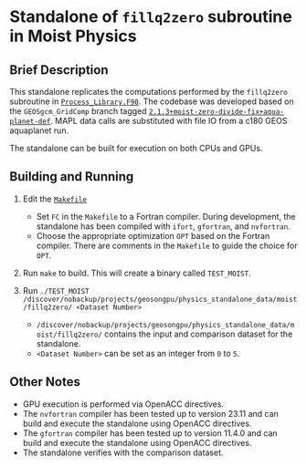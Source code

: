 # Standalone of `fillq2zero` subroutine in Moist Physics

## Brief Description

This standalone replicates the computations performed by the `fillq2zero` subroutine in [`Process_Library.F90`](https://github.com/GEOS-ESM/GEOSgcm_GridComp/blob/2.1.3%2Bmoist-zero-divide-fix%2Baqua-planet-def/GEOSagcm_GridComp/GEOSphysics_GridComp/GEOSmoist_GridComp/Process_Library.F90#L2268).  The codebase was developed based on the `GEOSgcm_GridComp` branch tagged [`2.1.3+moist-zero-divide-fix+aqua-planet-def`](https://github.com/GEOS-ESM/GEOSgcm_GridComp/tree/2.1.3%2Bmoist-zero-divide-fix%2Baqua-planet-def).  MAPL data calls are substituted with file IO from a c180 GEOS aquaplanet run.  

The standalone can be built for execution on both CPUs and GPUs.

## Building and Running

1. Edit the [`Makefile`](https://github.com/GEOS-ESM/GEOSgcm_GridComp/blob/orphan/openacc/moist/fillq2zero/Makefile)
    - Set `FC` in the `Makefile` to a Fortran compiler.  During development, the standalone has been compiled with `ifort`, `gfortran`, and `nvfortran`.
    - Choose the appropriate optimization `OPT` based on the Fortran compiler.  There are comments in the `Makefile` to guide the choice for `OPT`.

2. Run `make` to build.  This will create a binary called `TEST_MOIST`.

3. Run `./TEST_MOIST /discover/nobackup/projects/geosongpu/physics_standalone_data/moist/fillq2zero/ <Dataset Number>`
    - `/discover/nobackup/projects/geosongpu/physics_standalone_data/moist/fillq2zero/` contains the input and comparison dataset for the standalone.
    - `<Dataset Number>` can be set as an integer from `0` to `5`.

## Other Notes
- GPU execution is performed via OpenACC directives.
- The `nvfortran` compiler has been tested up to version 23.11 and can build and execute the standalone using OpenACC directives.
- The `gfortran` compiler has been tested up to version 11.4.0 and can build and execute the standalone using OpenACC directives.
- The standalone verifies with the comparison dataset.
